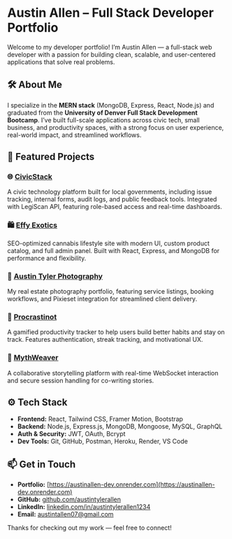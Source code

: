 # Austin Allen – Full Stack Developer Portfolio

Welcome to my developer portfolio! I’m Austin Allen — a full-stack web developer with a passion for building clean, scalable, and user-centered applications that solve real problems.

## 🛠 About Me

I specialize in the **MERN stack** (MongoDB, Express, React, Node.js) and graduated from the **University of Denver Full Stack Development Bootcamp**. I’ve built full-scale applications across civic tech, small business, and productivity spaces, with a strong focus on user experience, real-world impact, and streamlined workflows.

## 🚀 Featured Projects

### 🌐 [CivicStack](https://github.com/austintylerallen/civicstack)
A civic technology platform built for local governments, including issue tracking, internal forms, audit logs, and public feedback tools. Integrated with LegiScan API, featuring role-based access and real-time dashboards.

### 🛍 [Effy Exotics](https://effyexotics.com)
SEO-optimized cannabis lifestyle site with modern UI, custom product catalog, and full admin panel. Built with React, Express, and MongoDB for performance and flexibility.

### 📸 [Austin Tyler Photography](https://austintylerallen.github.io)
My real estate photography portfolio, featuring service listings, booking workflows, and Pixieset integration for streamlined client delivery.

### 📝 [Procrastinot](https://github.com/austintylerallen/procrastinot)
A gamified productivity tracker to help users build better habits and stay on track. Features authentication, streak tracking, and motivational UX.

### 🧙 [MythWeaver](https://github.com/austintylerallen/mythweaver)
A collaborative storytelling platform with real-time WebSocket interaction and secure session handling for co-writing stories.

## ⚙️ Tech Stack

- **Frontend:** React, Tailwind CSS, Framer Motion, Bootstrap
- **Backend:** Node.js, Express.js, MongoDB, Mongoose, MySQL, GraphQL
- **Auth & Security:** JWT, OAuth, Bcrypt
- **Dev Tools:** Git, GitHub, Postman, Heroku, Render, VS Code

## 📫 Get in Touch

- **Portfolio:** [https://austinallen-dev.onrender.com](https://austinallen-dev.onrender.com)
- **GitHub:** [github.com/austintylerallen](https://github.com/austintylerallen)
- **LinkedIn:** [linkedin.com/in/austintylerallen1234](https://linkedin.com/in/austintylerallen1234)
- **Email:** austintallen07@gmail.com

Thanks for checking out my work — feel free to connect!
